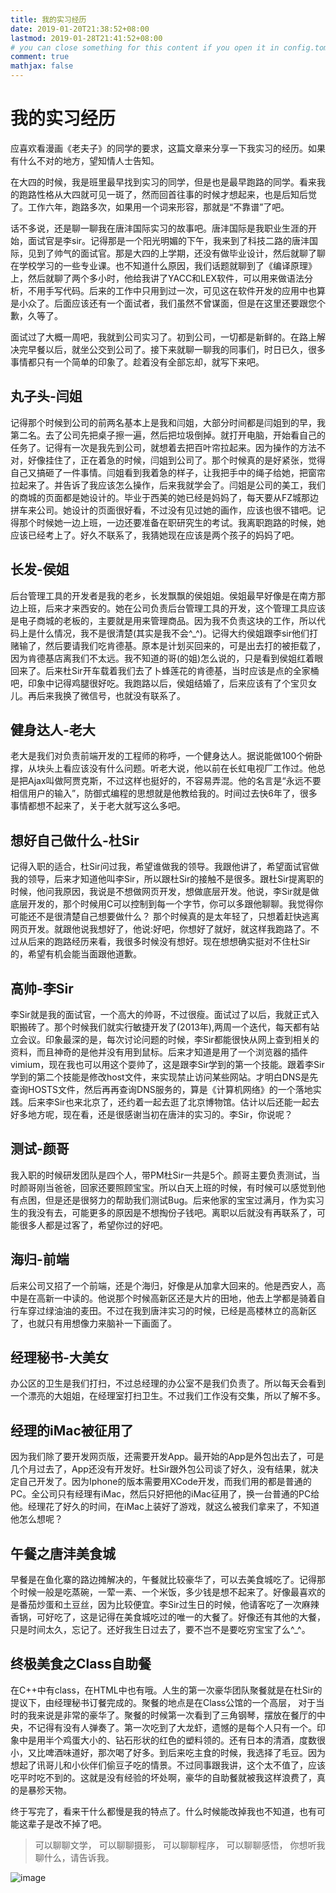 ```yaml
---
title: 我的实习经历
date: 2019-01-20T21:38:52+08:00
lastmod: 2019-01-28T21:41:52+08:00
# you can close something for this content if you open it in config.toml.
comment: true
mathjax: false
---
```


# 我的实习经历

应喜欢看漫画《老夫子》的同学的要求，这篇文章来分享一下我实习的经历。如果有什么不对的地方，望知情人士告知。

在大四的时候，我是班里最早找到实习的同学，但是也是最早跑路的同学。看来我的跑路性格从大四就可见一斑了，然而回首往事的时候才想起来，也是后知后觉了。工作六年，跑路多次，如果用一个词来形容，那就是“不靠谱”了吧。

话不多说，还是聊一聊我在唐沣国际实习的故事吧。唐沣国际是我职业生涯的开始，面试官是李sir。记得那是一个阳光明媚的下午，我来到了科技二路的唐沣国际，见到了帅气的面试官。那是大四的上学期，还没有做毕业设计，然后就聊了聊在学校学习的一些专业课。也不知道什么原因，我们话题就聊到了《编译原理》上，然后就聊了两个多小时，他给我讲了YACC和LEX软件，可以用来做语法分析，不用手写代码。后来的工作中只用到过一次，可见这在软件开发的应用中也算是小众了。后面应该还有一个面试者，我们虽然不曾谋面，但是在这里还要跟您个歉，久等了。

面试过了大概一周吧，我就到公司实习了。初到公司，一切都是新鲜的。在路上解决完早餐以后，就坐公交到公司了。接下来就聊一聊我的同事们，时日已久，很多事情都只有一个简单的印象了。趁着没有全部忘却，就写下来吧。

## 丸子头-闫姐

记得那个时候到公司的前两名基本上是我和闫姐，大部分时间都是闫姐到的早，我第二名。去了公司先把桌子擦一遍，然后把垃圾倒掉。就打开电脑，开始看自己的任务了。记得有一次是我先到公司，就想着去把百叶帘拉起来。因为操作的方法不对，好像挂住了，正在着急的时候，闫姐到公司了。那个时候真的是好紧张，觉得自己又搞砸了一件事情。闫姐看到我着急的样子，让我把手中的绳子给她，把窗帘拉起来了。并告诉了我应该怎么操作，后来我就学会了。闫姐是公司的美工，我们的商城的页面都是她设计的。毕业于西美的她已经是妈妈了，每天要从FZ城那边拼车来公司。她设计的页面很好看，不过没有见过她的画作，应该也很不错吧。记得那个时候她一边上班，一边还要准备在职研究生的考试。我离职跑路的时候，她应该已经考上了。好久不联系了，我猜她现在应该是两个孩子的妈妈了吧。

## 长发-侯姐

后台管理工具的开发者是我的老乡，长发飘飘的侯姐姐。侯姐最早好像是在南方那边上班，后来才来西安的。她在公司负责后台管理工具的开发，这个管理工具应该是电子商城的老板的，主要就是用来管理商品。因为我不负责这块的工作，所以代码上是什么情况，我不是很清楚(其实是我不会^_^)。记得大约侯姐跟李sir他们打赌输了，然后要请我们吃肯德基。原本是计划买回来的，可是出去打的被拒载了，因为肯德基店离我们不太远。我不知道的哥(的姐)怎么说的，只是看到侯姐红着眼回来了。后来杜Sir开车载着我们去了卜蜂莲花的肯德基，当时应该是点的全家桶吧，印象中记得鸡腿很好吃。我跑路以后，侯姐结婚了，后来应该有了个宝贝女儿。再后来我换了微信号，也就没有联系了。

## 健身达人-老大

老大是我们对负责前端开发的工程师的称呼，一个健身达人。据说能做100个俯卧撑，从块头上看应该没有什么问题。听老大说，他以前在长虹电视厂工作过。他总是把Ajax叫做阿贾克斯，不过这样也挺好的，不容易弄混。他的名言是“永远不要相信用户的输入”，防御式编程的思想就是他教给我的。时间过去快6年了，很多事情都想不起来了，关于老大就写这么多吧。

## 想好自己做什么-杜Sir

记得入职的适合，杜Sir问过我，希望谁做我的领导。我跟他讲了，希望面试官做我的领导，后来才知道他叫李Sir，所以跟杜Sir的接触不是很多。跟杜Sir提离职的时候，他问我原因，我说是不想做网页开发，想做底层开发。他说，李Sir就是做底层开发的，那个时候用C可以控制到每一个字节，你可以多跟他聊聊。我觉得你可能还不是很清楚自己想要做什么？ 那个时候真的是太年轻了，只想着赶快逃离网页开发。就跟他说我想好了，他说:好吧，你想好了就好，就这样我跑路了。不过从后来的跑路经历来看，我很多时候没有想好。现在想想确实挺对不住杜Sir的，希望有机会能当面跟他道歉。

## 高帅-李Sir

李Sir就是我的面试官，一个高大的帅哥，不过很瘦。面试过了以后，我就正式入职搬砖了。那个时候我们就实行敏捷开发了(2013年),两周一个迭代，每天都有站立会议。印象最深的是，每次讨论问题的时候，李Sir都能很快从网上查到相关的资料，而且神奇的是他并没有用到鼠标。后来才知道是用了一个浏览器的插件vimium，现在我也可以用这个耍帅了，这是跟李Sir学到的第一个技能。跟着李Sir学到的第二个技能是修改host文件，来实现禁止访问某些网站。才明白DNS是先查询HOSTS文件，然后再再查询DNS服务的，算是《计算机网络》的一个落地实践。后来李Sir也来北京了，还约着一起去逛了北京博物馆。估计以后还能一起去好多地方呢，现在看，还是很感谢当初在唐沣的实习的。李Sir，你说呢？

## 测试-颜哥

我入职的时候研发团队是四个人，带PM杜Sir一共是5个。颜哥主要负责测试，当时颜哥刚当爸爸，回家还要照顾宝宝。所以白天上班的时候，有时候可以感觉到他有点困，但是还是很努力的帮助我们测试Bug。后来他家的宝宝过满月，作为实习生的我没有去，可能更多的原因是不想掏份子钱吧。离职以后就没有再联系了，可能很多人都是过客了，希望你过的好吧。


## 海归-前端

后来公司又招了一个前端，还是个海归，好像是从加拿大回来的。他是西安人，高中是在高新一中读的。他说那个时候高新区还是大片的田地，他去上学都是骑着自行车穿过绿油油的麦田。不过在我到唐沣实习的时候，已经是高楼林立的高新区了，也就只有用想像力来脑补一下画面了。


## 经理秘书-大美女
办公区的卫生是我们打扫，不过总经理的办公室不是我们负责了。所以每天会看到一个漂亮的大姐姐，在经理室打扫卫生。不过我们工作没有交集，所以了解不多。


## 经理的iMac被征用了

因为我们除了要开发网页版，还需要开发App。最开始的App是外包出去了，可是几个月过去了，App还没有开发好。杜Sir跟外包公司谈了好久，没有结果，就决定自己开发了。因为Iphone的版本需要用XCode开发，而我们用的都是普通的PC。全公司只有经理有iMac，然后只好把他的iMac征用了，换一台普通的PC给他。经理花了好久的时间，在iMac上装好了游戏，就这么被我们拿来了，不知道他怎么想呢？

## 午餐之唐沣美食城

早餐是在鱼化寨的路边摊解决的，午餐就比较豪华了，可以去美食城吃了。记得那个时候一般是吃蒸碗，一荤一素、一个米饭，多少钱是想不起来了。好像最喜欢的是番茄炒蛋和土豆丝，因为比较便宜。李Sir过生日的时候，他请客吃了一次麻辣香锅，可好吃了，这是记得在美食城吃过的唯一的大餐了。好像还有其他的大餐，只是时间太久，忘记了。还好我生日过去了，要不岂不是要吃穷宝宝了么^_^。

## 终极美食之Class自助餐

在C++中有class，在HTML中也有哦。人生的第一次豪华团队聚餐就是在杜Sir的提议下，由经理秘书订餐完成的。聚餐的地点是在Class公馆的一个高层，
对于当时的我来说是非常的豪华了。聚餐的时候第一次看到了三角钢琴，摆放在餐厅的中央，不记得有没有人弹奏了。第一次吃到了大龙虾，遗憾的是每个人只有一个。印象中是用半个鸡蛋大小的、钻石形状的红色的塑料领的。还有日本的清酒，度数很小，又比啤酒味道好，那次喝了好多。到后来吃主食的时候，我选择了毛豆。因为想起了讯哥儿和小伙伴们偷豆子吃的情景。不过同事跟我讲，这个太不值了，应该吃平时吃不到的。这就是没有经验的坏处啊，豪华的自助餐就被我这样浪费了，真的是暴殄天物。

终于写完了，看来干什么都慢是我的特点了。什么时候能改掉我也不知道，也有可能这辈子是改不掉了吧。

> 可以聊聊文学，
> 可以聊聊摄影，
> 可以聊聊程序，
> 可以聊聊感悟，
> 你想听我聊什么，请告诉我。

![image](https://mmbiz.qpic.cn/mmbiz_jpg/IDHaWiaS8DJpDWaY4ZNTpQR4riciaVTEqPkpwGNwbmUxHUjv8licNxNlD9IEia7rCb8KYibdRWCiamYGRfetNW1CyqWTQ/0?wx_fmt=jpeg)